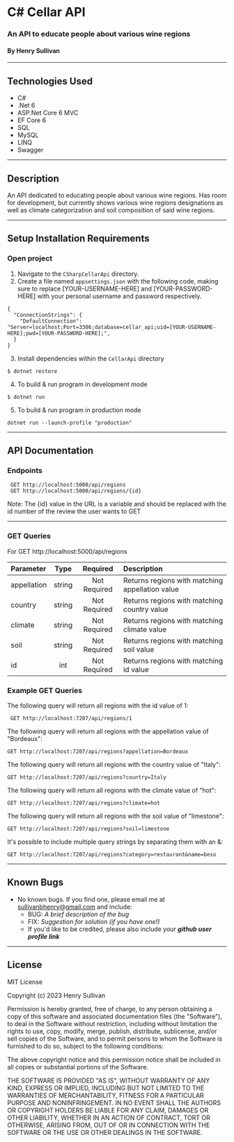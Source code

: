 # C# Cellar API 

### An API to educate people about various wine regions

#### By Henry Sullivan

***

## Technologies Used

* C#
* .Net 6
* ASP.Net Core 6 MVC
* EF Core 6
* SQL
* MySQL
* LINQ
* Swagger

***

## Description

An API dedicated to educating people about various wine regions. Has room for development, but currently shows various wine regions designations as well as climate categorization and soil composition of said wine regions.

***

## Setup Installation Requirements

### Open project
1. Navigate to the `CSharpCellarApi` directory.
2. Create a file named `appsettings.json` with the following code, making sure to replace [YOUR-USERNAME-HERE] and [YOUR-PASSWORD-HERE] with your personal username and password respectively.
```
{
  "ConnectionStrings": {
    "DefaultConnection": "Server=localhost;Port=3306;database=cellar_api;uid=[YOUR-USERNAME-HERE];pwd=[YOUR-PASSWORD-HERE];",
  }
}
```
3. Install dependencies within the `CellarApi` directory
```
$ dotnet restore
```

4. To build & run program in development mode 
 ```
 $ dotnet run
 ```

5. To build & run program in production mode 
 ```
 dotnet run --launch-profile "production"
 ```
***

## API Documentation
### __Endpoints__
```
 GET http://localhost:5000/api/regions
 GET http://localhost:5000/api/regions/{id}
 ```
Note: The {id} value in the URL is a variable and should be replaced with the id number of the review the user wants to GET

*** 

### __GET Queries__
For GET http://localhost:5000/api/regions

Parameter   | Type  | Required | Description | 
|:---------|:---------:|:---------:|:---------|
appellation | string | Not Required | Returns regions with matching appellation value
country | string | Not Required | Returns regions with matching country value
climate | string | Not Required | Returns regions with matching climate value
soil | string | Not Required | Returns regions with matching soil value
id | int | Not Required | Returns regions with matching id value

### __Example GET Queries__

The following query will return all regions with the id value of 1:

``` GET http://localhost:7207/api/regions/1```

The following query will return all regions with the appellation value of "Bordeaux":

``` GET http://localhost:7207/api/regions?appellation=Bordeaux ```

The following query will return all regions with the country value of "Italy":

```GET http://localhost:7207/api/regions?country=Italy```

The following query will return all regions with the climate value of "hot":

```GET http://localhost:7207/api/regions?climate=hot```

The following query will return all regions with the soil value of "limestone":

```GET http://localhost:7207/api/regions?soil=limestone```

It's possible to include multiple query strings by separating them with an &:

``` GET http://localhost:7207/api/regions?category=restaurant&name=beso ```
***

## Known Bugs

* No known bugs. If you find one, please email me at  [sullivanbhenry@gmail.com](mailto:sullivanbhenry@gmail.com) and include:
  * BUG: _A brief description of the bug_
  * FIX: _Suggestion for solution (if you have one!)_
  * If you'd like to be credited, please also include your **_github user profile link_**

***

## License

MIT License

Copyright (c) 2023 Henry Sullivan

Permission is hereby granted, free of charge, to any person obtaining a copy of this software and associated documentation files (the "Software"), to deal in the Software without restriction, including without limitation the rights to use, copy, modify, merge, publish, distribute, sublicense, and/or sell copies of the Software, and to permit persons to whom the Software is furnished to do so, subject to the following conditions:

The above copyright notice and this permission notice shall be included in all copies or substantial portions of the Software.

THE SOFTWARE IS PROVIDED "AS IS", WITHOUT WARRANTY OF ANY KIND, EXPRESS OR IMPLIED, INCLUDING BUT NOT LIMITED TO THE WARRANTIES OF MERCHANTABILITY, FITNESS FOR A PARTICULAR PURPOSE AND NONINFRINGEMENT. IN NO EVENT SHALL THE AUTHORS OR COPYRIGHT HOLDERS BE LIABLE FOR ANY CLAIM, DAMAGES OR OTHER LIABILITY, WHETHER IN AN ACTION OF CONTRACT, TORT OR OTHERWISE, ARISING FROM, OUT OF OR IN CONNECTION WITH THE SOFTWARE OR THE USE OR OTHER DEALINGS IN THE SOFTWARE.